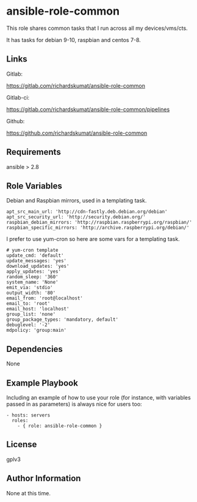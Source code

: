 ansible-role-common
=========

This role shares common tasks that I run across all my devices/vms/cts.

It has tasks for debian 9-10, raspbian and centos 7-8.

Links
------------

Gitlab:

https://gitlab.com/richardskumat/ansible-role-common

Gitlab-ci:

https://gitlab.com/richardskumat/ansible-role-common/pipelines

Github:

https://github.com/richardskumat/ansible-role-common

Requirements
------------

ansible > 2.8

Role Variables
--------------

Debian and Raspbian mirrors, used in a templating task.

```
apt_src_main_url: 'http://cdn-fastly.deb.debian.org/debian'
apt_src_security_url: 'http://security.debian.org/'
raspbian_debian_mirrors: 'http://raspbian.raspberrypi.org/raspbian/'
raspbian_specific_mirrors: 'http://archive.raspberrypi.org/debian/'
```

I prefer to use yum-cron so here are some vars for a templating task.

```
# yum-cron template
update_cmd: 'default'
update_messages: 'yes'
download_updates: 'yes'
apply_updates: 'yes'
random_sleep: '360'
system_name: 'None'
emit_via: 'stdio'
output_width: '80'
email_from: 'root@localhost'
email_to: 'root'
email_host: 'localhost'
group_list: 'none'
group_package_types: 'mandatory, default'
debuglevel: '-2'
mdpolicy: 'group:main'
```

Dependencies
------------

None

Example Playbook
----------------

Including an example of how to use your role (for instance, with variables
passed in as parameters) is always nice for users too:

```
- hosts: servers
  roles:
    - { role: ansible-role-common }
```

License
-------

gplv3

Author Information
------------------

None at this time.
